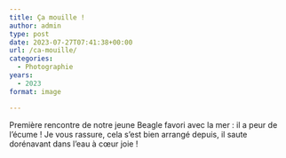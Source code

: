 ```yaml
---
title: Ça mouille !
author: admin
type: post
date: 2023-07-27T07:41:38+00:00
url: /ca-mouille/
categories:
  - Photographie
years:
  - 2023
format: image

---
```

Première rencontre de notre jeune Beagle favori avec la mer : il a peur de l’écume ! Je vous rassure, cela s’est bien arrangé depuis, il saute dorénavant dans l’eau à cœur joie !
